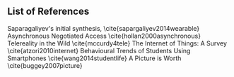 ## List of References

Saparagaliyev's initial synthesis, \cite{sapargaliyev2014wearable}
Asynchronous Negotiated Access \cite{hollan2000asynchronous}
Telereality in the Wild \cite{mccurdy4tele}
The Internet of Things: A Survey \cite{atzori2010internet}
Behavioural Trends of Students Using Smartphones \cite{wang2014studentlife}
A Picture is Worth \cite{buggey2007picture}

